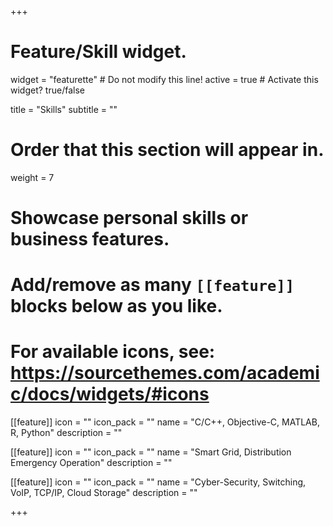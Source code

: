 +++
# Feature/Skill widget.
widget = "featurette"  # Do not modify this line!
active = true  # Activate this widget? true/false

title = "Skills"
subtitle = ""

# Order that this section will appear in.
weight = 7

# Showcase personal skills or business features.
# 
# Add/remove as many `[[feature]]` blocks below as you like.
# 
# For available icons, see: https://sourcethemes.com/academic/docs/widgets/#icons

[[feature]]
  icon = ""
  icon_pack = ""
  name = "C/C++, Objective-C, MATLAB, R, Python"
  description = ""
  
[[feature]]
  icon = ""
  icon_pack = ""
  name = "Smart Grid, Distribution Emergency Operation"
  description = ""
  
[[feature]]
  icon = ""
  icon_pack = ""
  name = "Cyber-Security, Switching, VoIP, TCP/IP, Cloud Storage"
  description = ""

+++
